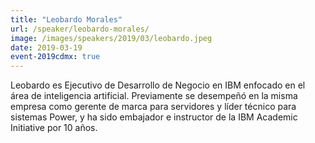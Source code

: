 ```yaml
---
title: "Leobardo Morales"
url: /speaker/leobardo-morales/
image: /images/speakers/2019/03/leobardo.jpeg
date: 2019-03-19
event-2019cdmx: true
---
```


Leobardo es Ejecutivo de Desarrollo de Negocio en IBM enfocado en el área de inteligencia artificial. Previamente se desempeñó en la misma empresa como gerente de marca para servidores y líder técnico para sistemas Power, y ha sido embajador e instructor de la IBM Academic Initiative por 10 años.